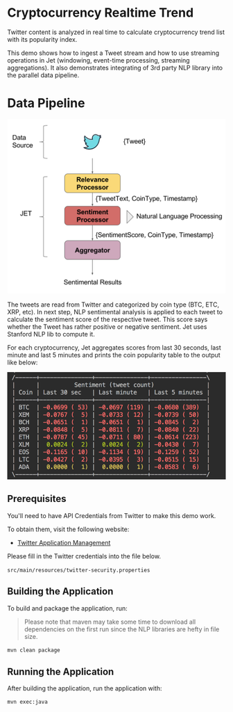 # Cryptocurrency Realtime Trend

Twitter content is analyzed in real time to calculate cryptocurrency trend list with its popularity index.

This demo shows how to ingest a Tweet stream and how to use streaming operations in Jet (windowing, event-time processing, streaming aggregations). It also demonstrates integrating of 3rd party NLP library into the parallel data pipeline.      

# Data Pipeline

![](./diagram.png)

The tweets are read from Twitter and categorized by coin type (BTC, ETC, XRP, etc). In next step, NLP sentimental analysis is applied to each tweet to calculate the sentiment score of the respective tweet. This score says whether the Tweet has rather positive or negative sentiment. Jet uses Stanford NLP lib to compute it.

 For each cryptocurrency, Jet aggregates scores from last 30 seconds, last minute and last 5 minutes and prints the coin popularity table to the output like below: 
 
![](./output.png)
  

## Prerequisites

You'll need to have API Credentials from Twitter to make this demo work.

To obtain them, visit the following website:
- [Twitter Application Management](http://apps.twitter.com/)

Please fill in the Twitter credentials into the file below.

`src/main/resources/twitter-security.properties`


## Building the Application

To build and package the application, run:

>Please note that maven may take some time to download all dependencies on the first run since the NLP libraries are hefty in file size.

```bash
mvn clean package
```

## Running the Application

After building the application, run the application with: 

```bash
mvn exec:java
```
